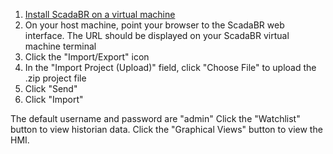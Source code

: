 1. [Install ScadaBR on a virtual machine](https://www.openplcproject.com/reference-installing-scadabr)
2. On your host machine, point your browser to the ScadaBR web interface.  The URL should be displayed on your ScadaBR virtual machine terminal
3. Click the "Import/Export" icon
4. In the "Import Project (Upload)" field, click "Choose File" to upload the .zip project file
5. Click "Send"
6. Click "Import"

The default username and password are "admin"
Click the "Watchlist" button to view historian data.  Click the "Graphical Views" button to view the HMI.
